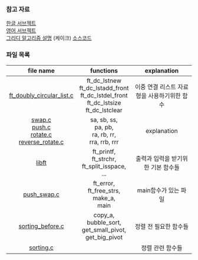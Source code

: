 ### 참고 자료
[한글 서브젝트](./ko_sub.md)<br>
[영어 서브젝트](https://cdn.intra.42.fr/pdf/pdf/49387/en.subject.pdf)<br>
[그리디 알고리즘 설명](https://techdebt.tistory.com/27) (케이크)
[소스코드](https://github.com/JeonYoungHo-youjeon/push_swap/blob/master/push_swap.h)

### 파일 목록

| file name | functions | explanation |
|:--:|:--:|:--:|
| [ft_doubly_circular_list.c](./README_dc.md) | ft_dc_lstnew<br>ft_dc_lstadd_front<br>ft_dc_lstdel_front<br>ft_dc_lstsize<br>ft_dc_lstclear | 이중 연결 리스트 자료형을 사용하기위한 함수 |
| [swap.c<br>push.c<br>rotate.c<br>reverse_rotate.c](./README_stack.md) | sa, sb, ss,<br>pa, pb,<br> ra, rb, rr,<br>rra, rrb, rrr<br>  | explanation |
| [libft](./README_libft.md) | ft_printf,<br>ft_strchr,<br>ft_split_isspace,<br>... | 출력과 입력을 받기위한 기본 함수들 |
| [push_swap.c](./README_push_swap.md) | ft_error,<br>ft_free_strs,<br>make_a,<br>main | main함수가 있는 파일 |
| [sorting_before.c](./README_sort_before.md) | copy_a,<br>bubble_sort,<br>get_small_pivot,<br>get_big_pivot | 정렬 전 필요한 함수들 |
| [sorting.c](./README_sort.md) |  | 정렬 관련 함수들 |
